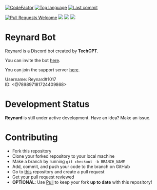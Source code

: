 [![CodeFactor](https://www.codefactor.io/repository/github/techcpt/reynard-discordjsbot/badge)](https://www.codefactor.io/repository/github/techcpt/reynard-discordjsbot)
[![Top language](https://img.shields.io/github/languages/top/TechCPT/reynard-discordjsbot)](https://github.com/TechCPT/reynard-discordjsbot)
[![Last commit](https://img.shields.io/github/last-commit/TechCPT/reynard-discordjsbot)](https://github.com/TechCPT/reynard-discordjsbot)

[![Pull Requests Welcome](https://img.shields.io/badge/PRs-welcome-brightgreen.svg?style=flat)](http://makeapullrequest.com)
[![](https://tokei.rs/b1/github/TechCPT/reynard-discordjsbot?category=lines)](https://github.com/TechCPT/reynard-discordjsbot) 
[![](https://tokei.rs/b1/github/TechCPT/reynard-discordjsbot?category=code)](https://github.com/TechCPT/reynard-discordjsbot) 
[![](https://tokei.rs/b1/github/TechCPT/reynard-discordjsbot?category=files)](https://github.com/TechCPT/reynard-discordjsbot)


# Reynard Bot

Reynard is a Discord bot created by <b>TechCPT</b>. 

You can invite the bot [here](https://discord.com/api/oauth2/authorize?client_id=790288591455518730&permissions=8&scope=bot).

You can join the support server [here](https://discord.gg/heHzCu3mx8).

Username: Reynard#1017 </br>
ID: <@789897181724409868>

# Development Status

<b>Reynard</b> is still under active development. Have an idea? Make an issue.

# Contributing

- Fork this repository
- Clone your forked repository to your local machine
- Make a branch by running `git checkout -b BRANCH_NAME`
- Add, commit, and push your code to the branch on GitHub
- Go to [this](https://github.com/TechCPT/reynard-discordjsbot) repository and create a pull request
- Get your pull request reviewed
- **OPTIONAL**: Use [Pull](https://probot.github.io/apps/pull/) to keep your fork **up to date** with this repository!